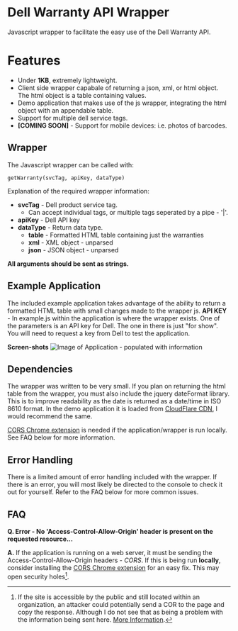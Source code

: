 # Dell Warranty API Wrapper

Javascript wrapper to facilitate the easy use of the Dell Warranty API.

Features
=========
* Under **1KB**, extremely lightweight.
* Client side wrapper capabale of returning a json, xml, or html object. The html object is a table containing values. 
* Demo application that makes use of the js wrapper, integrating the html object with an appendable table.
* Support for multiple dell service tags.
* **[COMING SOON]** - Support for mobile devices: i.e. photos of barcodes.

Wrapper
-------
The Javascript wrapper can be called with:

`getWarranty(svcTag, apiKey, dataType)`

Explanation of the required wrapper information:

* **svcTag** - Dell product service tag.
  * Can accept individual tags, or multiple tags seperated by a pipe - '|'.
* **apiKey** - Dell API key
* **dataType** - Return data type.
  * **table** - Formatted HTML table containing just the warranties
  * **xml** - XML object - unparsed
  * **json** - JSON object - unparsed

**All arguments should be sent as strings.** 

Example Application
--------------------
The included example application takes advantage of the ability to return a formatted HTML table with small changes made to the wrapper js. 
**API KEY** - In example.js within the application is where the wrapper exists. One of the parameters is an API key for Dell. The one in there is just "for show". You will need to request a key from Dell to test the application. 

**Screen-shots**
![Image of Application - populated with information](http://i.gyazo.com/f9cafb58913748063e402d37ca4be167.png)

Dependencies
------------
The wrapper was written to be very small. If you plan on returning the html table from the wrapper, you must also include the jquery dateFormat library. This is to improve readability as the date is returned as a date/time in ISO 8610 format. In the demo application it is loaded from [CloudFlare CDN](https://cdnjs.cloudflare.com/ajax/libs/jquery-dateFormat/1.0/jquery.dateFormat.min.js), I would recommend the same. 

[CORS Chrome extension](http://goo.gl/oQNhwh) is needed if the application/wrapper is run locally. See FAQ below for more information.

Error Handling
---------------
There is a limited amount of error handling included with the wrapper. If there is an error, you will most likely be directed to the console to check it out for yourself. Refer to the FAQ below for more common issues.

FAQ
----
**Q. Error - No 'Access-Control-Allow-Origin' header is present on the requested resource...**

**A.** If the application is running on a web server, it must be sending the Access-Control-Allow-Origin headers - *CORS*. If this is being run **locally**, consider installing the [CORS Chrome extension](http://goo.gl/oQNhwh) for an easy fix. This may open security holes[^1].

[^1]: If the site is accessible by the public and still located within an organization, an attacker could potentially send a COR to the page and copy the response. Although I do not see that as being a problem with the information being sent here. [More Information](https://code.google.com/p/html5security/wiki/CrossOriginRequestSecurity#Potential_Security_Concerns_with_COR).

